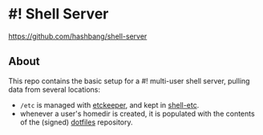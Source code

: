 # #! Shell Server #

<https://github.com/hashbang/shell-server>

## About ##

This repo contains the basic setup for a #! multi-user shell server,
pulling data from several locations:
- `/etc` is managed with [etckeeper], and kept in [shell-etc].
- whenever a user's homedir is created, it is populated with
  the contents of the (signed) [dotfiles] repository.

[etckeeper]: http://etckeeper.branchable.com/
[shell-etc]: https://github.com/hashbang/shell-etc/
[dotfiles]:  https://github.com/hashbang/dotfiles/
